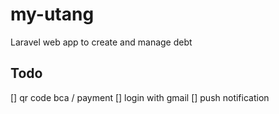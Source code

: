 # my-utang
 Laravel web app to create and manage debt

## Todo

[] qr code bca / payment
[] login with gmail
[] push notification
